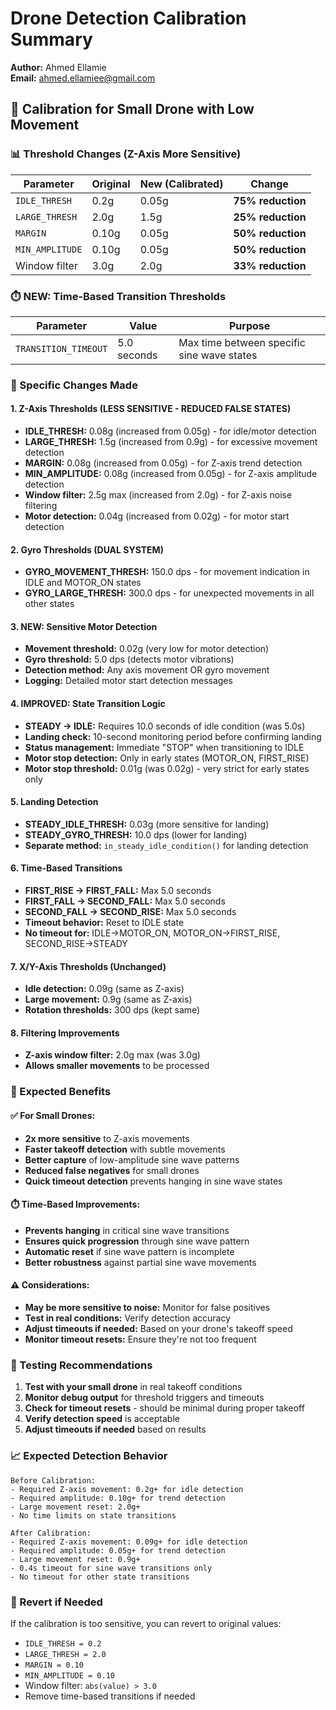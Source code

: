# Drone Detection Calibration Summary

**Author:** Ahmed Ellamie  
**Email:** ahmed.ellamiee@gmail.com

## 🎯 **Calibration for Small Drone with Low Movement**

### **📊 Threshold Changes (Z-Axis More Sensitive)**

| Parameter          | Original | New (Calibrated) |       Change      |
|--------------------|----------|------------------|-------------------|
| `IDLE_THRESH`      | 0.2g     | 0.05g            | **75% reduction** |
| `LARGE_THRESH`     | 2.0g     | 1.5g             | **25% reduction** |
| `MARGIN`           | 0.10g    | 0.05g            | **50% reduction** |
| `MIN_AMPLITUDE`    | 0.10g    | 0.05g            | **50% reduction** |
| Window filter      | 3.0g     | 2.0g             | **33% reduction** |

### **⏱️ NEW: Time-Based Transition Thresholds**

| Parameter            |     Value   |                 Purpose                    |
|----------------------|-------------|--------------------------------------------|
| `TRANSITION_TIMEOUT` | 5.0 seconds | Max time between specific sine wave states |

### **🔧 Specific Changes Made**

#### **1. Z-Axis Thresholds (LESS SENSITIVE - REDUCED FALSE STATES)**
- **IDLE_THRESH:** 0.08g (increased from 0.05g) - for idle/motor detection
- **LARGE_THRESH:** 1.5g (increased from 0.9g) - for excessive movement detection
- **MARGIN:** 0.08g (increased from 0.05g) - for Z-axis trend detection
- **MIN_AMPLITUDE:** 0.08g (increased from 0.05g) - for Z-axis amplitude detection
- **Window filter:** 2.5g max (increased from 2.0g) - for Z-axis noise filtering
- **Motor detection:** 0.04g (increased from 0.02g) - for motor start detection

#### **2. Gyro Thresholds (DUAL SYSTEM)**
- **GYRO_MOVEMENT_THRESH:** 150.0 dps - for movement indication in IDLE and MOTOR_ON states
- **GYRO_LARGE_THRESH:** 300.0 dps - for unexpected movements in all other states

#### **3. NEW: Sensitive Motor Detection**
- **Movement threshold:** 0.02g (very low for motor detection)
- **Gyro threshold:** 5.0 dps (detects motor vibrations)
- **Detection method:** Any axis movement OR gyro movement
- **Logging:** Detailed motor start detection messages

#### **4. IMPROVED: State Transition Logic**
- **STEADY → IDLE:** Requires 10.0 seconds of idle condition (was 5.0s)
- **Landing check:** 10-second monitoring period before confirming landing
- **Status management:** Immediate "STOP" when transitioning to IDLE
- **Motor stop detection:** Only in early states (MOTOR_ON, FIRST_RISE)
- **Motor stop threshold:** 0.01g (was 0.02g) - very strict for early states only

#### **5. Landing Detection**
- **STEADY_IDLE_THRESH:** 0.03g (more sensitive for landing)
- **STEADY_GYRO_THRESH:** 10.0 dps (lower for landing)
- **Separate method:** `in_steady_idle_condition()` for landing detection

#### **6. Time-Based Transitions**
- **FIRST_RISE → FIRST_FALL:** Max 5.0 seconds
- **FIRST_FALL → SECOND_FALL:** Max 5.0 seconds
- **SECOND_FALL → SECOND_RISE:** Max 5.0 seconds
- **Timeout behavior:** Reset to IDLE state
- **No timeout for:** IDLE→MOTOR_ON, MOTOR_ON→FIRST_RISE, SECOND_RISE→STEADY

#### **7. X/Y-Axis Thresholds (Unchanged)**
- **Idle detection:** 0.09g (same as Z-axis)
- **Large movement:** 0.9g (same as Z-axis)
- **Rotation thresholds:** 300 dps (kept same)

#### **8. Filtering Improvements**
- **Z-axis window filter:** 2.0g max (was 3.0g)
- **Allows smaller movements** to be processed

### **🎯 Expected Benefits**

#### **✅ For Small Drones:**
- **2x more sensitive** to Z-axis movements
- **Faster takeoff detection** with subtle movements
- **Better capture** of low-amplitude sine wave patterns
- **Reduced false negatives** for small drones
- **Quick timeout detection** prevents hanging in sine wave states

#### **⏱️ Time-Based Improvements:**
- **Prevents hanging** in critical sine wave transitions
- **Ensures quick progression** through sine wave pattern
- **Automatic reset** if sine wave pattern is incomplete
- **Better robustness** against partial sine wave movements

#### **⚠️ Considerations:**
- **May be more sensitive to noise:** Monitor for false positives
- **Test in real conditions:** Verify detection accuracy
- **Adjust timeouts if needed:** Based on your drone's takeoff speed
- **Monitor timeout resets:** Ensure they're not too frequent

### **🧪 Testing Recommendations**

1. **Test with your small drone** in real takeoff conditions
2. **Monitor debug output** for threshold triggers and timeouts
3. **Check for timeout resets** - should be minimal during proper takeoff
4. **Verify detection speed** is acceptable
5. **Adjust timeouts if needed** based on results

### **📈 Expected Detection Behavior**

```
Before Calibration:
- Required Z-axis movement: 0.2g+ for idle detection
- Required amplitude: 0.10g+ for trend detection
- Large movement reset: 2.0g+
- No time limits on state transitions

After Calibration:
- Required Z-axis movement: 0.09g+ for idle detection
- Required amplitude: 0.05g+ for trend detection  
- Large movement reset: 0.9g+
- 0.4s timeout for sine wave transitions only
- No timeout for other state transitions
```

### **🔄 Revert if Needed**

If the calibration is too sensitive, you can revert to original values:
- `IDLE_THRESH = 0.2`
- `LARGE_THRESH = 2.0`
- `MARGIN = 0.10`
- `MIN_AMPLITUDE = 0.10`
- Window filter: `abs(value) > 3.0`
- Remove time-based transitions if needed 